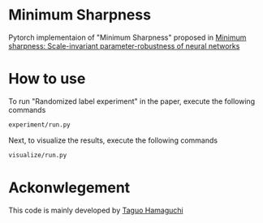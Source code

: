 # Minimum Sharpness
Pytorch implementaion of "Minimum Sharpness" proposed in [Minimum sharpness: Scale-invariant parameter-robustness of neural networks](https://arxiv.org/abs/2106.12612)
# How to use
 

To run "Randomized label experiment" in the paper, execute the following commands

```bash
experiment/run.py
```

Next, to visualize the results, execute the following commands

```bash
visualize/run.py
```

# Ackonwlegement
This code is mainly developed by [Taguo Hamaguchi](https://dblp.org/pid/202/1939.html)
